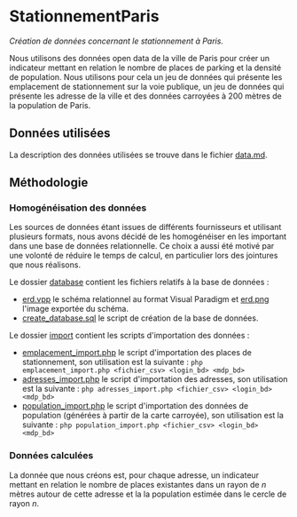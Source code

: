 # StationnementParis

*Création de données concernant le stationnement à Paris.*

Nous utilisons des données open data de la ville de Paris pour créer un indicateur mettant en 
relation le nombre de places de parking et la densité de population. Nous utilisons pour cela un jeu
de données qui présente les emplacement de stationnement sur la voie publique, un jeu de données qui
présente les adresse de la ville et des données carroyées à 200 mètres de la population de Paris.

## Données utilisées

La description des données utilisées se trouve dans le fichier [data.md](data.md).

## Méthodologie

### Homogénéisation des données

Les sources de données étant issues de différents fournisseurs et utilisant plusieurs formats, nous
avons décidé de les homogénéiser en les important dans une base de données relationnelle. Ce choix
a aussi été motivé par une volonté de réduire le temps de calcul, en particulier lors des jointures
que nous réalisons.

<!-- TODO expliquer comment générer le CSV à partir de la carte carroyée. -->

Le dossier [database](database) contient les fichiers relatifs à la base de données :
- [erd.vpp](database/erd.vpp) le schéma relationnel au format Visual Paradigm et
  [erd.png](database/erd.png) l'image exportée du schéma.
- [create_database.sql](database/create_database.sql) le script de création de la base de données.

Le dossier [import](import) contient les scripts d'importation des données :
- [emplacement_import.php](import/emplacement_import.php) le script d'importation des places de 
  stationnement, son utilisation est la suivante :
  `php emplacement_import.php <fichier_csv> <login_bd> <mdp_bd>`
- [adresses_import.php](import/adresses_import.php) le script d'importation des adresses, son 
  utilisation est la suivante : 
  `php adresses_import.php <fichier_csv> <login_bd> <mdp_bd>`
- [population_import.php](import/population_import.php) le script d'importation des données de 
  population (générées à partir de la carte carroyée), son utilisation est la suivante : 
  `php population_import.php <fichier_csv> <login_bd> <mdp_bd>`

### Données calculées

<!-- TODO Combien de m pour le rayon ? -->

La donnée que nous créons est, pour chaque adresse, un indicateur mettant en relation le nombre de 
places existantes dans un rayon de $n$ mètres autour de cette adresse et la la population estimée
dans le cercle de rayon $n$.

<!-- TODO Equations. -->